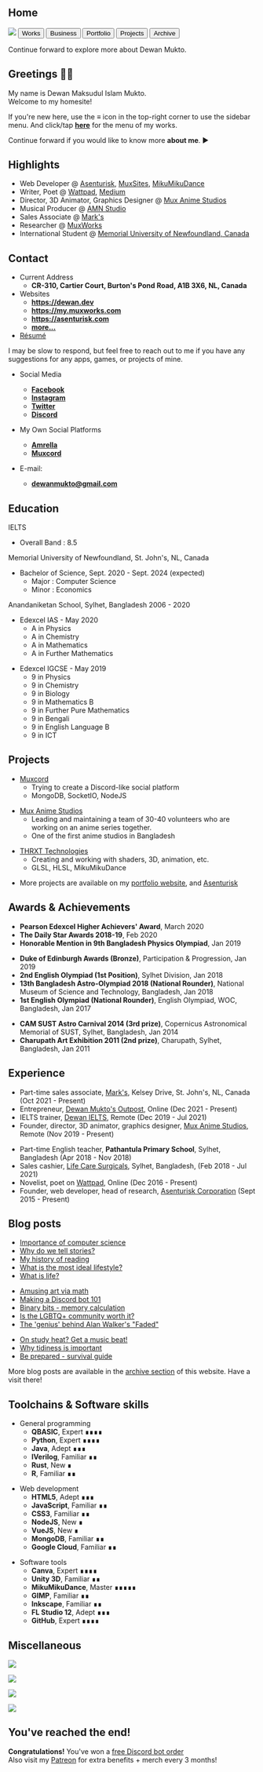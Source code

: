 <link rel="stylesheet" href="./style.css">

## Home
![](https://cdn.discordapp.com/attachments/817313984264536114/911083083393032222/official_dewan_mukto_website_tp.png)
<a href="/menu"><button class="medium">Works</button></a>
<a href="https://business.dewanmukto.com/" target="_blank"><button class="medium">Business</button></a>
<a href="https://my.muxworks.com/" target="_blank"><button class="medium">Portfolio</button></a>
<a href="https://projects.asenturisk.com/" target="_blank"><button class="medium">Projects</button></a>
<a href="/archive/"><button class="medium">Archive</button></a>

Continue forward to explore more about Dewan Mukto.


<!-- .slide -->

## Greetings 🙋‍♂️️
My name is Dewan Maksudul Islam Mukto. \
Welcome to my homesite!
<!-- .slide -->

If you're new here, use the **≡** icon in the top-right corner to use the sidebar menu.
And click/tap **[here](/menu)** for the menu of my works.

Continue forward if you would like to know more **about me**. ▶

<!-- .slide -->

## Highlights

- Web Developer @ [Asenturisk](https://asenturisk.com), [MuxSites](https://www.muxsites.com/), [MikuMikuDance](https://mikumikudance.org)
- Writer, Poet @ [Wattpad](https://wattpad.com/user/muktodmi), [Medium](https://muktology.medium.com/)
- Director, 3D Animator, Graphics Designer @ [Mux Anime Studios](https://mux111anime.wordpress.com/credits/)
- Musical Producer @ [AMN Studio](https://mukto.bandcamp.com/)
- Sales Associate @ [Mark's](https://marks.com)
- Researcher @ [MuxWorks](https://www.muxworks.com/)
- International Student @ [Memorial University of Newfoundland, Canada](https://www.mun.ca)

<!-- .slide -->

<a id="contact"></a>
## Contact

- Current Address
  - **CR-310, Cartier Court, Burton's Pond Road, A1B 3X6, NL, Canada**
- Websites
  - **<https://dewan.dev>**
  - **<https://my.muxworks.com>**
  - **<https://asenturisk.com>**
  - **[more...](https://mux.asenturisk.com/projects/websites)**
- [Résumé](https://my.muxworks.com/dewan-mukto-resume-3.pdf)

<!-- .slide vertical=true -->

I may be slow to respond, but feel free to reach out to me if you have any suggestions for any apps, games, or projects of mine.

- Social Media
  - **[Facebook](https://facebook.com/dewanmukto)**
  - **[Instagram](https://instagram.com/dewanmukto)**
  - **[Twitter](https://twitter.com/@DewanMukto)**
  - **[Discord](https://discord.gg/invite/GqHJmagG4k)**

- My Own Social Platforms
  - **[Amrella](https://amrella.muxworks.com/user/muktodmi)**
  - **[Muxcord](https://muxcord.dewanmukto.repl.co/channel/join/61788701e9975e0155af5f6c)**

- E-mail:
  - **[dewanmukto@gmail.com](mailto:dewanmukto@gmail.com)**

<!-- .slide -->

<a id="education"></a>
## Education

<!-- .slide vertical=true -->

IELTS

- Overall Band : 8.5

Memorial University of Newfoundland, St. John's, NL, Canada

- Bachelor of Science, Sept. 2020 - Sept. 2024 (expected)
  - Major : Computer Science
  - Minor : Economics

<!-- .slide vertical=true -->

Anandaniketan School, Sylhet, Bangladesh
2006 - 2020

- Edexcel IAS - May 2020
  - A in Physics
  - A in Chemistry
  - A in Mathematics
  - A in Further Mathematics

<!-- .slide -->

- Edexcel IGCSE - May 2019
  - 9 in Physics
  - 9 in Chemistry
  - 9 in Biology
  - 9 in Mathematics B
  - 9 in Further Pure Mathematics
  - 9 in Bengali
  - 9 in English Language B
  - 9 in ICT

<!-- .slide -->

<a id="projects"></a>
## Projects

<!-- .slide vertical=true -->

- [Muxcord](https://muxcord.apps.muxworks.com/)
  - Trying to create a Discord-like social platform
  - MongoDB, SocketIO, NodeJS

<!-- .slide vertical=true -->

- [Mux Anime Studios](https://mux111anime.wordpress.com)
  - Leading and maintaining a team of 30-40 volunteers who are working on an anime series together.
  - One of the first anime studios in Bangladesh


<!-- .slide vertical=true -->
- [THRXT Technologies](https://youtu.be/tNtK-8OgYtw)
  - Creating and working with shaders, 3D, animation, etc.
  - GLSL, HLSL, MikuMikuDance

<!-- .slide vertical=true -->
- More projects are available on my [portfolio website](https://my.muxworks.com), and [Asenturisk](https://mux.asenturisk.com/projects)

<!-- .slide -->

<a id="awards--achievements"></a>
## Awards & Achievements

<!-- .slide vertical=true -->

- **Pearson Edexcel Higher Achievers' Award**, March 2020
- **The Daily Star Awards 2018-19**, Feb 2020
- **Honorable Mention in 9th Bangladesh Physics Olympiad**, Jan 2019

<!-- .slide vertical=true -->

- **Duke of Edinburgh Awards (Bronze)**, Participation & Progression, Jan 2019
- **2nd English Olympiad (1st Position)**, Sylhet Division, Jan 2018
- **13th Bangladesh Astro-Olympiad 2018 (National Rounder)**, National Museum of Science and Technology, Bangladesh, Jan 2018
- **1st English Olympiad (National Rounder)**, English Olympiad, WOC, Bangladesh, Jan 2017

<!-- .slide vertical=true -->

- **CAM SUST Astro Carnival 2014 (3rd prize)**,  Copernicus Astronomical Memorial of SUST, Sylhet, Bangladesh, Jan 2014
- **Charupath Art Exhibition 2011 (2nd prize)**, Charupath, Sylhet, Bangladesh, Jan 2011

<!-- .slide -->

<a id="experience"></a>
## Experience

<!-- .slide vertical=true -->

- Part-time sales associate, [Mark's](https://marks.com), Kelsey Drive, St. John's, NL, Canada (Oct 2021 - Present)
- Entrepreneur, [Dewan Mukto's Outpost](https://mukto.company.site), Online (Dec 2021 - Present)
- IELTS trainer, [Dewan IELTS](https://office.dewan.dev/ielts-training/), Remote (Dec 2019 - Jul 2021)
- Founder, director, 3D animator, graphics designer, [Mux Anime Studios](https://mux111anime.wordpress.com), Remote (Nov 2019 - Present)


<!-- .slide vertical=true -->
- Part-time English teacher, **Pathantula Primary School**, Sylhet, Bangladesh (Apr 2018 - Nov 2018)
- Sales cashier, [Life Care Surgicals](https://www.google.com/search?q=life+care+surgicals+sylhet), Sylhet, Bangladesh, (Feb 2018 - Jul 2021)
- Novelist, poet on [Wattpad](https://wattpad.com/user/muktodmi), Online (Dec 2016 - Present)
- Founder, web developer, head of research, [Asenturisk Corporation](https://asenturisk.com) (Sept 2015 - Present)

<!-- .slide -->

<a id="blog-posts"></a>
## Blog posts

<!-- .slide vertical=true -->

- [Importance of computer science](https://office.dewan.dev/importance-of-computer-science/)
- [Why do we tell stories?](https://office.dewan.dev/why-do-we-tell-stories/)
- [My history of reading](https://office.dewan.dev/my-history-of-reading/)
- [What is the most ideal lifestyle?](https://muktology.medium.com/what-is-the-most-ideal-life-my-ancestors-suggest-one-7e2a7458dde8)
- [What is life?](https://muktology.medium.com/what-is-life-the-art-of-contemplation-answers-6c91bda3bcf)

<!-- .slide vertical=true -->

- [Amusing art via math](https://office.dewan.dev/aa4mm/)
- [Making a Discord bot 101](https://dewan.dev/2021/06/29/discordbots.html)
- [Binary bits - memory calculation](https://dewan.dev/2021/03/03/binary-bits.html)
- [Is the LGBTQ+ community worth it?](https://muktology.medium.com/is-the-lgbtq-community-worth-it-90425c954b35)
- [The 'genius' behind Alan Walker's "Faded"](https://muktology.medium.com/the-genius-behind-alan-walkers-faded-cff8de5970ca)

<!-- .slide vertical=true -->

- [On study heat? Get a music beat!](https://muktology.medium.com/on-study-heat-get-a-music-beat-dcd08cccd5a0)
- [Why tidiness is important](https://muktology.medium.com/be-tidy-be-clean-why-tidiness-is-important-94cb6c36aa79)
- [Be prepared - survival guide](https://muktology.medium.com/be-prepared-the-travellers-survival-guide-eabcddf41809)

<!-- .slide vertical=true -->
  More blog posts are available in the [archive section](archive) of this website. Have a visit there!

<!-- .slide -->

<a id="toolchains--software-skills"></a>
## Toolchains & Software skills

<!-- .slide vertical=true -->
- General programming
  - **QBASIC**, Expert ∎∎∎∎
  - **Python**, Expert ∎∎∎∎
  - **Java**, Adept ∎∎∎
  - **IVerilog**, Familiar ∎∎
  - **Rust**, New ∎
  - **R**, Familiar ∎∎

<!-- .slide vertical=true -->
- Web development
  -  **HTML5**, Adept ∎∎∎
  -  **JavaScript**, Familiar ∎∎
  -  **CSS3**, Familiar ∎∎
  - **NodeJS**, New ∎
  - **VueJS**, New ∎
  - **MongoDB**, Familiar ∎∎
  - **Google Cloud**, Familiar ∎∎

<!-- .slide vertical=true -->
- Software tools
  - **Canva**, Expert ∎∎∎∎
  - **Unity 3D**, Familiar ∎∎
  - **MikuMikuDance**, Master ∎∎∎∎∎
  - **GIMP**, Familiar ∎∎
  - **Inkscape**, Familiar ∎∎
  - **FL Studio 12**, Adept ∎∎∎
  - **GitHub**, Expert ∎∎∎∎

<!-- .slide -->

## Miscellaneous

<!-- .slide vertical=true -->

![](https://github-readme-stats.vercel.app/api?username=dmimukto&show_icons=true&theme=midnight-purple)

<!-- .slide vertical=true -->

![](https://github-profile-summary-cards.vercel.app/api/cards/profile-details?username=dmimukto&theme=monokai)

<!-- .slide vertical=true -->

![](https://github-profile-summary-cards.vercel.app/api/cards/repos-per-language?username=dmimukto&theme=monokai)

<!-- .slide vertical=true -->

![](https://github-profile-summary-cards.vercel.app/api/cards/productive-time?username=dmimukto&theme=monokai)

<!-- .slide -->

## You've reached the end! 

**Congratulations!** You've won a [free Discord bot order](https://mukto.company.site/products/Discord-Bot-RTC-App-Custom-p395932976) \
Also visit my [Patreon](https://patreon.com/join/muktodmi) for extra benefits + merch every 3 months!
